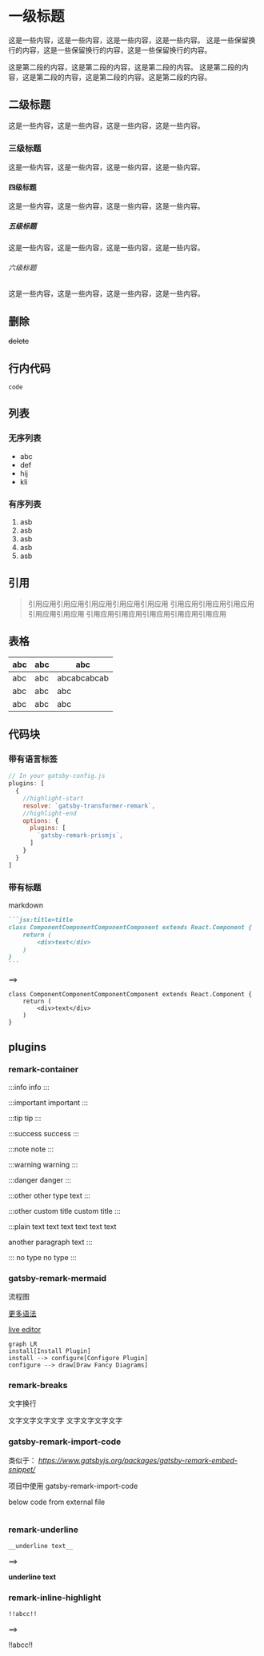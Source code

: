 # 一级标题

这是一些内容，这是一些内容，这是一些内容，这是一些内容。
这是一些保留换行的内容，这是一些保留换行的内容，这是一些保留换行的内容。

这是第二段的内容，这是第二段的内容，这是第二段的内容。
这是第二段的内容，这是第二段的内容，这是第二段的内容。这是第二段的内容。

## 二级标题

这是一些内容，这是一些内容，这是一些内容，这是一些内容。

### 三级标题

这是一些内容，这是一些内容，这是一些内容，这是一些内容。

#### 四级标题

这是一些内容，这是一些内容，这是一些内容，这是一些内容。

##### 五级标题

这是一些内容，这是一些内容，这是一些内容，这是一些内容。

###### 六级标题

这是一些内容，这是一些内容，这是一些内容，这是一些内容。


## 删除

~~delete~~

## 行内代码

`code`

## 列表

### 无序列表

- abc
- def
- hij
- kli

### 有序列表

1. asb
1. asb
1. asb
1. asb
1. asb


## 引用

> 引用应用引用应用引用应用引用应用引用应用
> 引用应用引用应用引用应用引用应用引用应用
> 引用应用引用应用引用应用引用应用引用应用


## 表格

| abc | abc | abc |
| --- | --- | --- |
| abc | abc | abcabcabcab |
| abc | abc | abc |
| abc | abc | abc |


## 代码块

### 带有语言标签

```javascript
// In your gatsby-config.js
plugins: [
  {
    //highlight-start
    resolve: `gatsby-transformer-remark`,
    //highlight-end
    options: {
      plugins: [
        `gatsby-remark-prismjs`,
      ]
    }
  }
]
```

### 带有标题

markdown

````markdown
```jsx:title=title
class ComponentComponentComponentComponent extends React.Component {
    return (
        <div>text</div>
    )
}
```
````

==>

```jsx:title=title
class ComponentComponentComponentComponent extends React.Component {
    return (
        <div>text</div>
    )
}
```


## plugins

### remark-container

:::info
info
:::

:::important
important
:::

:::tip
tip
:::

:::success
success
:::

:::note
note
:::

:::warning
warning
:::

:::danger
danger
:::

:::other
other type text
:::

:::other custom title
custom title
:::

:::plain
text text text
text text text

another paragraph text
:::

:::
no type
no type
:::

### gatsby-remark-mermaid

流程图

[更多语法](https://mermaid-js.github.io/mermaid/#/)

[live editor](https://mermaid-js.github.io/mermaid-live-editor/)

```mermaid
graph LR
install[Install Plugin]
install --> configure[Configure Plugin]
configure --> draw[Draw Fancy Diagrams]
```


### remark-breaks

文字换行

文字文字文字文字
文字文字文字文字


### gatsby-remark-import-code

类似于： _https://www.gatsbyjs.org/packages/gatsby-remark-embed-snippet/_

项目中使用 gatsby-remark-import-code

below code from external file

```js file=./external.js
```


### remark-underline

```markdown
__underline text__
```

==>

__underline text__


### remark-inline-highlight

```markdown
!!abcc!!
```

==>

!!abcc!!
